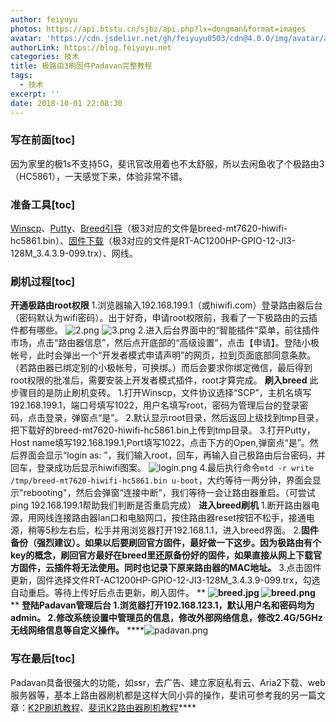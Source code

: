 ```yaml
---
author: feiyuyu
photos: https://api.btstu.cn/sjbz/api.php?lx=dongman&format=images
avatar: 'https://cdn.jsdelivr.net/gh/feiyuyu0503/cdn@4.0.0/img/avatar/avater.jpg'
authorLink: https://blog.feiyuyu.net
categories: 技术
title: 极路由3刷固件Padavan完整教程
tags:
  - 技术
excerpt: ''
date: 2018-10-01 22:08:30
---
```


### 写在前面\[toc\]

因为家里的极1s不支持5G，斐讯官改用着也不太舒服，所以去闲鱼收了个极路由3（HC5861），一天感觉下来，体验非常不错。

### 准备工具\[toc\]

[Winscp](https://winscp.net/eng/index.php "Winscp")、[Putty](https://www.chiark.greenend.org.uk/~sgtatham/putty/latest.html "Putty")、[Breed引导](https://breed.hackpascal.net/ "Breed引导")（极3对应的文件是breed-mt7620-hiwifi-hc5861.bin）、[固件下载](http://opt.cn2qq.com/padavan/ "固件下载")（极3对应的文件是RT-AC1200HP-GPIO-12-JI3-128M\_3.4.3.9-099.trx）、网线。

### 刷机过程\[toc\]

**开通极路由root权限** 1.浏览器输入192.168.199.1（或hiwifi.com）登录路由器后台（密码默认为wifi密码）。出于好奇，申请root权限前，我看了一下极路由的云插件都有哪些。 ![2.png](https://i.loli.net/2018/10/01/5bb2190aa2fe2.png) ![3.png](https://i.loli.net/2018/10/01/5bb2190aa8a6a.png) 2.进入后台界面中的“智能插件”菜单，前往插件市场，点击“路由器信息”，然后点开底部的“高级设置”，点击【申请】。登陆小极帐号，此时会弹出一个“开发者模式申请声明”的网页，拉到页面底部同意条款。（若路由器已绑定别的小极帐号，可换绑。）而后会要求你绑定微信，最后得到root权限的批准后，需要安装上开发者模式插件，root才算完成。 **刷入breed** 此步骤目的是防止刷机变砖。 1.打开Winscp，文件协议选择“SCP”，主机名填写192.168.199.1，端口号填写1022，用户名填写root，密码为管理后台的登录密码，点击登录，弹窗点“是”。 2.默认显示root目录，然后返回上级找到tmp目录，把下载好的breed-mt7620-hiwifi-hc5861.bin上传到tmp目录。 3.打开Putty，Host name填写192.168.199.1,Port填写1022，点击下方的Open,弹窗点“是”。然后界面会显示“login as: ”，我们输入root，回车，再输入自己极路由后台密码，并回车，登录成功后显示hiwifi图案。 ![login.png](https://i.loli.net/2018/10/01/5bb21ec5c3a44.png) 4.最后执行命令`mtd -r write /tmp/breed-mt7620-hiwifi-hc5861.bin u-boot`，大约等待一两分钟，界面会显示"rebooting"，然后会弹窗“连接中断”，我们等待一会让路由器重启。（可尝试ping 192.168.199.1帮助我们判断是否重启完成） **进入breed刷机** 1.断开路由器电源，用网线连接路由器lan口和电脑网口，按住路由器reset按钮不松手，接通电源，稍等5秒左右后，松手并用浏览器打开192.168.1.1，进入breed界面。 2.**固件备份（强烈建议）。如果以后要刷回官方固件，最好做一下这步。因为极路由有个key的概念，刷回官方最好在breed里还原备份好的固件，如果直接从网上下载官方固件，云插件将无法使用。同时也记录下原来路由器的MAC地址。** 3.点击固件更新，固件选择文件RT-AC1200HP-GPIO-12-JI3-128M\_3.4.3.9-099.trx，勾选自动重启。等待上传好后点击更新，刷入固件。 ** **![breed.jpg](https://i.loli.net/2018/10/01/5bb2269335372.jpg) ![breed.png](https://i.loli.net/2018/10/01/5bb226a4ef92f.png)** ** ******登陆Padavan管理后台** 1.浏览器打开192.168.123.1，默认用户名和密码均为admin。 2.修改系统设置中管理员的信息，修改外部网络信息，修改2.4G/5GHz无线网络信息等自定义操作。**** ****![padavan.png](https://i.loli.net/2018/10/01/5bb227c5e1ff7.png)

### 写在最后\[toc\]

Padavan具备很强大的功能，如ssr，去广告、建立家庭私有云、Aria2下载、web服务器等，基本上路由器刷机都是这样大同小异的操作，斐讯可参考我的另一篇文章：[K2P刷机教程](http://www.feiyuyu.net/archives/996 "K2P刷机教程")、[斐讯K2路由器刷机教程](http://www.feiyuyu.net/archives/1429 "斐讯K2路由器刷机教程")****
